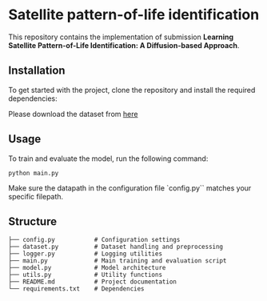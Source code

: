 # Satellite pattern-of-life identification


This repository contains the implementation of submission **Learning Satellite Pattern-of-Life Identification: A Diffusion-based Approach**.


## Installation

To get started with the project, clone the repository and install the required dependencies:

Please download the dataset from [here](https://www.dropbox.com/scl/fo/jt5h1f82iycjb8elybmlz/h?rlkey=bjcmny486ddf7m0j7b9uok9ww&e=1&dl=0) 


## Usage

To train and evaluate the model, run the following command:
```
python main.py
```

Make sure the datapath in the configuration file `config.py``  matches your specific filepath.



## Structure
```
├── config.py           # Configuration settings
├── dataset.py          # Dataset handling and preprocessing
├── logger.py           # Logging utilities
├── main.py             # Main training and evaluation script
├── model.py            # Model architecture
├── utils.py            # Utility functions
├── README.md           # Project documentation
└── requirements.txt    # Dependencies
```

<!-- ## License -->


